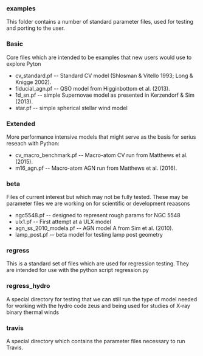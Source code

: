 ### examples

This folder contains a number of standard parameter files, used for testing and porting to the user.

### Basic

Core files which are intended to be examples that new users would use to explore Pyton

* cv_standard.pf -- Standard CV model (Shlosman & Vitello 1993; Long & Knigge 2002).
* fiducial_agn.pf -- QSO model from Higginbottom et al. (2013).
* 1d_sn.pf -- simple Supernovae model as presented in Kerzendorf & Sim (2013).
* star.pf -- simple spherical stellar wind model


### Extended
More performance intensive  models that might serve as the basis for serius reseach with Python:

* cv_macro_benchmark.pf -- Macro-atom CV run from Matthews et al. (2015).
* m16_agn.pf -- Macro-atom AGN run from Matthews et al. (2016).


### beta

Files of current interest but which may not be fully tested.  These may be parameter files
we are working on for scientific or development reaasons

* ngc5548.pf -- designed to represent rough params for NGC 5548
* ulx1.pf -- First attempt at a ULX model
* agn_ss_2010_modela.pf -- AGN model A from Sim et al. (2010).
* lamp_post.pf -- beta model for testing lamp post geometry

### regress

This is a standard set of files which are used for regression testing.  They are intended
for use with the python script regression.py

### regress_hydro

A special directory for testing that we can still run the type of model needed for working
with the hydro code zeus and being used for studies of X-ray binary thermal winds

### travis

A special directory which contains the parameter files necessary to run Travis.
